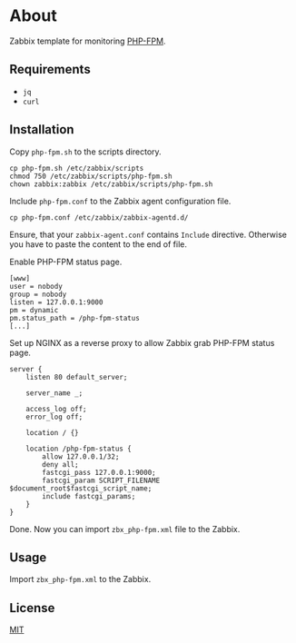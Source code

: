 # About

Zabbix template for monitoring [PHP-FPM](http://php.net/manual/en/install.fpm.php).

## Requirements

- `jq`
- `curl`

## Installation

Copy `php-fpm.sh` to the scripts directory.

```
cp php-fpm.sh /etc/zabbix/scripts
chmod 750 /etc/zabbix/scripts/php-fpm.sh
chown zabbix:zabbix /etc/zabbix/scripts/php-fpm.sh
```

Include `php-fpm.conf` to the Zabbix agent configuration file.

```
cp php-fpm.conf /etc/zabbix/zabbix-agentd.d/
```

Ensure, that your `zabbix-agent.conf` contains `Include` directive. Otherwise you have to paste the content to the end of file.

Enable PHP-FPM status page.

```
[www]
user = nobody
group = nobody
listen = 127.0.0.1:9000
pm = dynamic
pm.status_path = /php-fpm-status
[...]
```

Set up NGINX as a reverse proxy to allow Zabbix grab PHP-FPM status page.

```
server {
    listen 80 default_server;

    server_name _;

    access_log off;
    error_log off;

    location / {}

    location /php-fpm-status {
        allow 127.0.0.1/32;
        deny all;
        fastcgi_pass 127.0.0.1:9000;
        fastcgi_param SCRIPT_FILENAME $document_root$fastcgi_script_name;
        include fastcgi_params;
    }
}
```


Done. Now you can import `zbx_php-fpm.xml` file to the Zabbix.

## Usage

Import `zbx_php-fpm.xml` to the Zabbix.

## License

[MIT](LICENSE)

